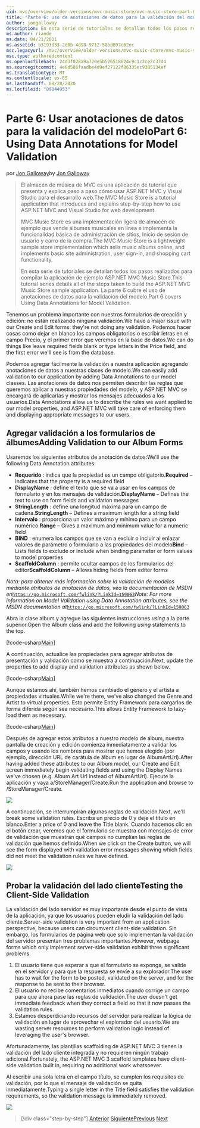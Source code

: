 ```yaml
---
uid: mvc/overview/older-versions/mvc-music-store/mvc-music-store-part-6
title: 'Parte 6: uso de anotaciones de datos para la validación del modelo | Microsoft Docs'
author: jongalloway
description: En esta serie de tutoriales se detallan todos los pasos realizados para compilar la aplicación de ejemplo ASP.NET MVC Music Store. La parte 6 cubre el uso de anotaciones de datos para el modelo V...
ms.author: riande
ms.date: 04/21/2011
ms.assetid: b3193d33-2d0b-4d98-9712-58bd897c62ec
msc.legacyurl: /mvc/overview/older-versions/mvc-music-store/mvc-music-store-part-6
msc.type: authoredcontent
ms.openlocfilehash: 24d3f028a9a720e5b526518624c9c1c2ce2c37d4
ms.sourcegitcommit: 4e6d586faadbe4d9ef27122f86335ec9385134af
ms.translationtype: MT
ms.contentlocale: es-ES
ms.lasthandoff: 08/28/2020
ms.locfileid: "89044953"
---
```

# <a name="part-6-using-data-annotations-for-model-validation"></a><span data-ttu-id="2b697-104">Parte 6: Usar anotaciones de datos para la validación del modelo</span><span class="sxs-lookup"><span data-stu-id="2b697-104">Part 6: Using Data Annotations for Model Validation</span></span>

<span data-ttu-id="2b697-105">por [Jon Galloway](https://github.com/jongalloway)</span><span class="sxs-lookup"><span data-stu-id="2b697-105">by [Jon Galloway](https://github.com/jongalloway)</span></span>

> <span data-ttu-id="2b697-106">El almacén de música de MVC es una aplicación de tutorial que presenta y explica paso a paso cómo usar ASP.NET MVC y Visual Studio para el desarrollo web.</span><span class="sxs-lookup"><span data-stu-id="2b697-106">The MVC Music Store is a tutorial application that introduces and explains step-by-step how to use ASP.NET MVC and Visual Studio for web development.</span></span>  
>   
> <span data-ttu-id="2b697-107">MVC Music Store es una implementación ligera de almacén de ejemplo que vende álbumes musicales en línea e implementa la funcionalidad básica de administración de sitios, Inicio de sesión de usuario y carro de la compra.</span><span class="sxs-lookup"><span data-stu-id="2b697-107">The MVC Music Store is a lightweight sample store implementation which sells music albums online, and implements basic site administration, user sign-in, and shopping cart functionality.</span></span>  
>   
> <span data-ttu-id="2b697-108">En esta serie de tutoriales se detallan todos los pasos realizados para compilar la aplicación de ejemplo ASP.NET MVC Music Store.</span><span class="sxs-lookup"><span data-stu-id="2b697-108">This tutorial series details all of the steps taken to build the ASP.NET MVC Music Store sample application.</span></span> <span data-ttu-id="2b697-109">La parte 6 cubre el uso de anotaciones de datos para la validación del modelo.</span><span class="sxs-lookup"><span data-stu-id="2b697-109">Part 6 covers Using Data Annotations for Model Validation.</span></span>

<span data-ttu-id="2b697-110">Tenemos un problema importante con nuestros formularios de creación y edición: no están realizando ninguna validación.</span><span class="sxs-lookup"><span data-stu-id="2b697-110">We have a major issue with our Create and Edit forms: they're not doing any validation.</span></span> <span data-ttu-id="2b697-111">Podemos hacer cosas como dejar en blanco los campos obligatorios o escribir letras en el campo Precio, y el primer error que veremos en la base de datos.</span><span class="sxs-lookup"><span data-stu-id="2b697-111">We can do things like leave required fields blank or type letters in the Price field, and the first error we'll see is from the database.</span></span>

<span data-ttu-id="2b697-112">Podemos agregar fácilmente la validación a nuestra aplicación agregando anotaciones de datos a nuestras clases de modelo.</span><span class="sxs-lookup"><span data-stu-id="2b697-112">We can easily add validation to our application by adding Data Annotations to our model classes.</span></span> <span data-ttu-id="2b697-113">Las anotaciones de datos nos permiten describir las reglas que queremos aplicar a nuestras propiedades del modelo, y ASP.NET MVC se encargará de aplicarlas y mostrar los mensajes adecuados a los usuarios.</span><span class="sxs-lookup"><span data-stu-id="2b697-113">Data Annotations allow us to describe the rules we want applied to our model properties, and ASP.NET MVC will take care of enforcing them and displaying appropriate messages to our users.</span></span>

## <a name="adding-validation-to-our-album-forms"></a><span data-ttu-id="2b697-114">Agregar validación a los formularios de álbumes</span><span class="sxs-lookup"><span data-stu-id="2b697-114">Adding Validation to our Album Forms</span></span>

<span data-ttu-id="2b697-115">Usaremos los siguientes atributos de anotación de datos:</span><span class="sxs-lookup"><span data-stu-id="2b697-115">We'll use the following Data Annotation attributes:</span></span>

- <span data-ttu-id="2b697-116">**Requerido** : indica que la propiedad es un campo obligatorio.</span><span class="sxs-lookup"><span data-stu-id="2b697-116">**Required** – Indicates that the property is a required field</span></span>
- <span data-ttu-id="2b697-117">**DisplayName** : define el texto que se va a usar en los campos de formulario y en los mensajes de validación.</span><span class="sxs-lookup"><span data-stu-id="2b697-117">**DisplayName** – Defines the text to use on form fields and validation messages</span></span>
- <span data-ttu-id="2b697-118">**StringLength** : define una longitud máxima para un campo de cadena.</span><span class="sxs-lookup"><span data-stu-id="2b697-118">**StringLength** – Defines a maximum length for a string field</span></span>
- <span data-ttu-id="2b697-119">**Intervalo** : proporciona un valor máximo y mínimo para un campo numérico.</span><span class="sxs-lookup"><span data-stu-id="2b697-119">**Range** – Gives a maximum and minimum value for a numeric field</span></span>
- <span data-ttu-id="2b697-120">**BIND** : enumera los campos que se van a excluir o incluir al enlazar valores de parámetro o formulario a las propiedades del modelo</span><span class="sxs-lookup"><span data-stu-id="2b697-120">**Bind** – Lists fields to exclude or include when binding parameter or form values to model properties</span></span>
- <span data-ttu-id="2b697-121">**ScaffoldColumn** : permite ocultar campos de los formularios del editor</span><span class="sxs-lookup"><span data-stu-id="2b697-121">**ScaffoldColumn** – Allows hiding fields from editor forms</span></span>

<span data-ttu-id="2b697-122">*Nota: para obtener más información sobre la validación de modelos mediante atributos de anotación de datos, vea la documentación de MSDN en*[`https://go.microsoft.com/fwlink/?LinkId=159063`](https://go.microsoft.com/fwlink/?LinkId=159063)</span><span class="sxs-lookup"><span data-stu-id="2b697-122">*Note: For more information on Model Validation using Data Annotation attributes, see the MSDN documentation at*[`https://go.microsoft.com/fwlink/?LinkId=159063`](https://go.microsoft.com/fwlink/?LinkId=159063)</span></span>

<span data-ttu-id="2b697-123">Abra la clase album y agregue las siguientes instrucciones *using* a la parte superior.</span><span class="sxs-lookup"><span data-stu-id="2b697-123">Open the Album class and add the following *using* statements to the top.</span></span>

[!code-csharp[Main](mvc-music-store-part-6/samples/sample1.cs)]

<span data-ttu-id="2b697-124">A continuación, actualice las propiedades para agregar atributos de presentación y validación como se muestra a continuación.</span><span class="sxs-lookup"><span data-stu-id="2b697-124">Next, update the properties to add display and validation attributes as shown below.</span></span>

[!code-csharp[Main](mvc-music-store-part-6/samples/sample2.cs)]

<span data-ttu-id="2b697-125">Aunque estamos ahí, también hemos cambiado el género y el artista a propiedades virtuales.</span><span class="sxs-lookup"><span data-stu-id="2b697-125">While we're there, we've also changed the Genre and Artist to virtual properties.</span></span> <span data-ttu-id="2b697-126">Esto permite Entity Framework para cargarlos de forma diferida según sea necesario.</span><span class="sxs-lookup"><span data-stu-id="2b697-126">This allows Entity Framework to lazy-load them as necessary.</span></span>

[!code-csharp[Main](mvc-music-store-part-6/samples/sample3.cs)]

<span data-ttu-id="2b697-127">Después de agregar estos atributos a nuestro modelo de álbum, nuestra pantalla de creación y edición comienza inmediatamente a validar los campos y usando los nombres para mostrar que hemos elegido (por ejemplo, dirección URL de carátula de álbum en lugar de AlbumArtUrl).</span><span class="sxs-lookup"><span data-stu-id="2b697-127">After having added these attributes to our Album model, our Create and Edit screen immediately begin validating fields and using the Display Names we've chosen (e.g. Album Art Url instead of AlbumArtUrl).</span></span> <span data-ttu-id="2b697-128">Ejecute la aplicación y vaya a/StoreManager/Create.</span><span class="sxs-lookup"><span data-stu-id="2b697-128">Run the application and browse to /StoreManager/Create.</span></span>

![](mvc-music-store-part-6/_static/image1.png)

<span data-ttu-id="2b697-129">A continuación, se interrumpirán algunas reglas de validación.</span><span class="sxs-lookup"><span data-stu-id="2b697-129">Next, we'll break some validation rules.</span></span> <span data-ttu-id="2b697-130">Escriba un precio de 0 y deje el título en blanco.</span><span class="sxs-lookup"><span data-stu-id="2b697-130">Enter a price of 0 and leave the Title blank.</span></span> <span data-ttu-id="2b697-131">Cuando hacemos clic en el botón crear, veremos que el formulario se muestra con mensajes de error de validación que muestran qué campos no cumplían las reglas de validación que hemos definido.</span><span class="sxs-lookup"><span data-stu-id="2b697-131">When we click on the Create button, we will see the form displayed with validation error messages showing which fields did not meet the validation rules we have defined.</span></span>

![](mvc-music-store-part-6/_static/image2.png)

## <a name="testing-the-client-side-validation"></a><span data-ttu-id="2b697-132">Probar la validación del lado cliente</span><span class="sxs-lookup"><span data-stu-id="2b697-132">Testing the Client-Side Validation</span></span>

<span data-ttu-id="2b697-133">La validación del lado servidor es muy importante desde el punto de vista de la aplicación, ya que los usuarios pueden eludir la validación del lado cliente.</span><span class="sxs-lookup"><span data-stu-id="2b697-133">Server-side validation is very important from an application perspective, because users can circumvent client-side validation.</span></span> <span data-ttu-id="2b697-134">Sin embargo, los formularios de página web que solo implementan la validación del servidor presentan tres problemas importantes.</span><span class="sxs-lookup"><span data-stu-id="2b697-134">However, webpage forms which only implement server-side validation exhibit three significant problems.</span></span>

1. <span data-ttu-id="2b697-135">El usuario tiene que esperar a que el formulario se exponga, se valide en el servidor y para que la respuesta se envíe a su explorador.</span><span class="sxs-lookup"><span data-stu-id="2b697-135">The user has to wait for the form to be posted, validated on the server, and for the response to be sent to their browser.</span></span>
2. <span data-ttu-id="2b697-136">El usuario no recibe comentarios inmediatos cuando corrige un campo para que ahora pase las reglas de validación.</span><span class="sxs-lookup"><span data-stu-id="2b697-136">The user doesn't get immediate feedback when they correct a field so that it now passes the validation rules.</span></span>
3. <span data-ttu-id="2b697-137">Estamos desperdiciando recursos del servidor para realizar la lógica de validación en lugar de aprovechar el explorador del usuario.</span><span class="sxs-lookup"><span data-stu-id="2b697-137">We are wasting server resources to perform validation logic instead of leveraging the user's browser.</span></span>

<span data-ttu-id="2b697-138">Afortunadamente, las plantillas scaffolding de ASP.NET MVC 3 tienen la validación del lado cliente integrada y no requieren ningún trabajo adicional.</span><span class="sxs-lookup"><span data-stu-id="2b697-138">Fortunately, the ASP.NET MVC 3 scaffold templates have client-side validation built in, requiring no additional work whatsoever.</span></span>

<span data-ttu-id="2b697-139">Al escribir una sola letra en el campo título, se cumplen los requisitos de validación, por lo que el mensaje de validación se quita inmediatamente.</span><span class="sxs-lookup"><span data-stu-id="2b697-139">Typing a single letter in the Title field satisfies the validation requirements, so the validation message is immediately removed.</span></span>

![](mvc-music-store-part-6/_static/image3.png)

> [!div class="step-by-step"]
> <span data-ttu-id="2b697-140">[Anterior](mvc-music-store-part-5.md)
> [Siguiente](mvc-music-store-part-7.md)</span><span class="sxs-lookup"><span data-stu-id="2b697-140">[Previous](mvc-music-store-part-5.md)
[Next](mvc-music-store-part-7.md)</span></span>
